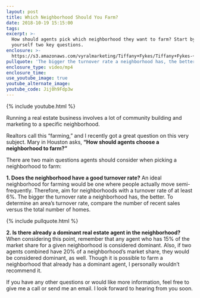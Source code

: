 ```yaml
---
layout: post
title: Which Neighborhood Should You Farm?
date: 2018-10-19 15:15:00
tags:
excerpt: >-
  How should agents pick which neighborhood they want to farm? Start by asking
  yourself two key questions.
enclosure: >-
  https://s3.amazonaws.com/vyralmarketing/Tiffany+Fykes/Tiffany+Fykes-+How+to+Pick+a+Neighborhood+to+Farm.mp4
pullquote: 'The bigger the turnover rate a neighborhood has, the better.'
enclosure_type: video/mp4
enclosure_time:
use_youtube_image: true
youtube_alternate_image:
youtube_code: Jij0h9Fdp3w
---
```


{% include youtube.html %}

Running a real estate business involves a lot of community building and marketing to a specific neighborhood.

Realtors call this “farming,” and I recently got a great question on this very subject. Mary in Houston asks, **“How should agents choose a neighborhood to farm?”**

There are two main questions agents should consider when picking a neighborhood to farm:

**1. Does the neighborhood have a good turnover rate?** An ideal neighborhood for farming would be one where people actually move semi-frequently. Therefore, aim for neighborhoods with a turnover rate of at least 6%. The bigger the turnover rate a neighborhood has, the better. To determine an area’s turnover rate, compare the number of recent sales versus the total number of homes.

{% include pullquote.html %}

**2. Is there already a dominant real estate agent in the neighborhood?** When considering this point, remember that any agent who has 15% of the market share for a given neighborhood is considered dominant. Also, if two agents combined have 20% of a neighborhood’s market share, they would be considered dominant, as well. Though it is possible to farm a neighborhood that already has a dominant agent, I personally wouldn’t recommend it.

If you have any other questions or would like more information, feel free to give me a call or send me an email. I look forward to hearing from you soon.